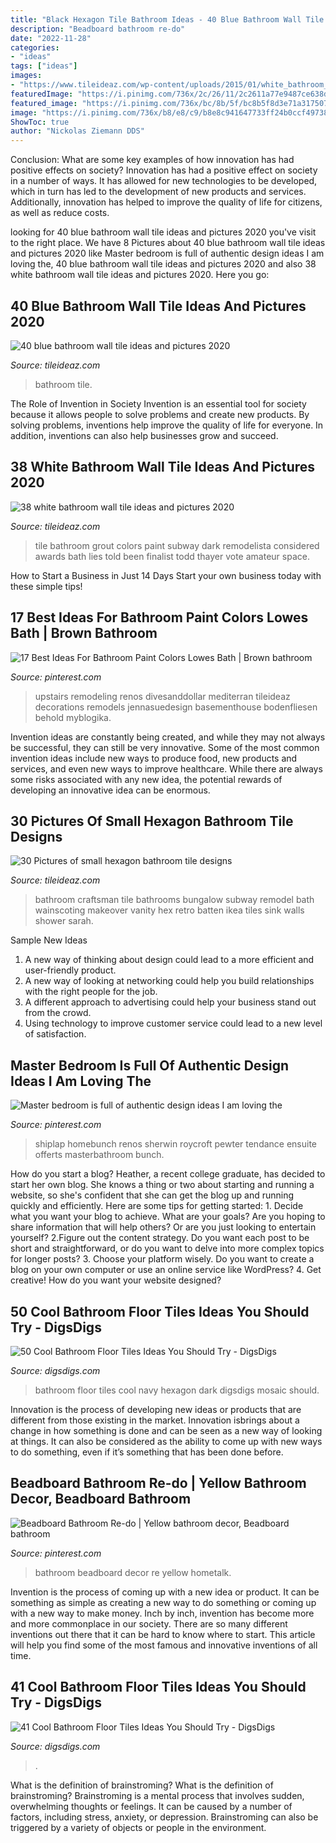 ```yaml
---
title: "Black Hexagon Tile Bathroom Ideas - 40 Blue Bathroom Wall Tile Ideas And Pictures 2020"
description: "Beadboard bathroom re-do"
date: "2022-11-28"
categories:
- "ideas"
tags: ["ideas"]
images:
- "https://www.tileideaz.com/wp-content/uploads/2015/01/white_bathroom_wall_tile_10.jpg"
featuredImage: "https://i.pinimg.com/736x/2c/26/11/2c2611a77e9487ce638d8dc696c56107.jpg"
featured_image: "https://i.pinimg.com/736x/bc/8b/5f/bc8b5f8d3e71a317507d5ecda29fea0e.jpg"
image: "https://i.pinimg.com/736x/b8/e8/c9/b8e8c941647733ff24b0ccf497386323--bathroom-wall-bathroom-ideas.jpg"
ShowToc: true
author: "Nickolas Ziemann DDS"
---
```



Conclusion: What are some key examples of how innovation has had positive effects on society?
Innovation has had a positive effect on society in a number of ways. It has allowed for new technologies to be developed, which in turn has led to the development of new products and services. Additionally, innovation has helped to improve the quality of life for citizens, as well as reduce costs.

	

		
looking for 40 blue bathroom wall tile ideas and pictures 2020 you've visit to the right place. We have 8 Pictures about 40 blue bathroom wall tile ideas and pictures 2020 like Master bedroom is full of authentic design ideas I am loving the, 40 blue bathroom wall tile ideas and pictures 2020 and also 38 white bathroom wall tile ideas and pictures 2020. Here you go:
		
    
## 40 Blue Bathroom Wall Tile Ideas And Pictures 2020

<img loading=lazy src="https://www.tileideaz.com/wp-content/uploads/2015/03/blue_bathroom_wall_tile_16.jpg" onerror="this.onerror=null;this.src='https://tse1.mm.bing.net/th?id=OIP.UQ_RjIHR8qYxlps2tMiHgAHaJ3&amp;pid=15.1';" alt="40 blue bathroom wall tile ideas and pictures 2020">

_Source: tileideaz.com_

>bathroom tile. 

	

The Role of Invention in Society
Invention is an essential tool for society because it allows people to solve problems and create new products. By solving problems, inventions help improve the quality of life for everyone. In addition, inventions can also help businesses grow and succeed.

    
## 38 White Bathroom Wall Tile Ideas And Pictures 2020

<img loading=lazy src="https://www.tileideaz.com/wp-content/uploads/2015/01/white_bathroom_wall_tile_10.jpg" onerror="this.onerror=null;this.src='https://tse4.mm.bing.net/th?id=OIP.m2Z9VlT9sHIawUshz3enSQHaLD&amp;pid=15.1';" alt="38 white bathroom wall tile ideas and pictures 2020">

_Source: tileideaz.com_

>tile bathroom grout colors paint subway dark remodelista considered awards bath lies told been finalist todd thayer vote amateur space. 

	

How to Start a Business in Just 14 Days
Start your own business today with these simple tips!

    
## 17 Best Ideas For Bathroom Paint Colors Lowes Bath | Brown Bathroom

<img loading=lazy src="https://i.pinimg.com/736x/bc/8b/5f/bc8b5f8d3e71a317507d5ecda29fea0e.jpg" onerror="this.onerror=null;this.src='https://tse4.mm.bing.net/th?id=OIP.TC9KpxAloUKJlczRzl-2FAAAAA&amp;pid=15.1';" alt="17 Best Ideas For Bathroom Paint Colors Lowes Bath | Brown bathroom">

_Source: pinterest.com_

>upstairs remodeling renos divesanddollar mediterran tileideaz decorations remodels jennasuedesign basementhouse bodenfliesen behold myblogika. 

	

Invention ideas are constantly being created, and while they may not always be successful, they can still be very innovative. Some of the most common invention ideas include new ways to produce food, new products and services, and even new ways to improve healthcare. While there are always some risks associated with any new idea, the potential rewards of developing an innovative idea can be enormous.

    
## 30 Pictures Of Small Hexagon Bathroom Tile Designs

<img loading=lazy src="http://www.tileideaz.com/wp-content/uploads/2015/11/46708bc986a66e156218e43fb9499d8e.jpg" onerror="this.onerror=null;this.src='https://tse1.mm.bing.net/th?id=OIP.faAqj9p5F500LzIvny9HnwHaLH&amp;pid=15.1';" alt="30 Pictures of small hexagon bathroom tile designs">

_Source: tileideaz.com_

>bathroom craftsman tile bathrooms bungalow subway remodel bath wainscoting makeover vanity hex retro batten ikea tiles sink walls shower sarah. 

	

Sample New Ideas
1. A new way of thinking about design could lead to a more efficient and user-friendly product.
2. A new way of looking at networking could help you build relationships with the right people for the job.
3. A different approach to advertising could help your business stand out from the crowd.
4. Using technology to improve customer service could lead to a new level of satisfaction.

    
## Master Bedroom Is Full Of Authentic Design Ideas I Am Loving The

<img loading=lazy src="https://i.pinimg.com/736x/2c/26/11/2c2611a77e9487ce638d8dc696c56107.jpg" onerror="this.onerror=null;this.src='https://tse2.mm.bing.net/th?id=OIP.phb0bNqqFecOZ5DjGbbTcgHaLH&amp;pid=15.1';" alt="Master bedroom is full of authentic design ideas I am loving the">

_Source: pinterest.com_

>shiplap homebunch renos sherwin roycroft pewter tendance ensuite offerts masterbathroom bunch. 

	

How do you start a blog?
Heather, a recent college graduate, has decided to start her own blog. She knows a thing or two about starting and running a website, so she's confident that she can get the blog up and running quickly and efficiently. Here are some tips for getting started: 1. Decide what you want your blog to achieve. What are your goals? Are you hoping to share information that will help others? Or are you just looking to entertain yourself? 2.Figure out the content strategy. Do you want each post to be short and straightforward, or do you want to delve into more complex topics for longer posts? 3. Choose your platform wisely. Do you want to create a blog on your own computer or use an online service like WordPress? 4. Get creative! How do you want your website designed?

    
## 50 Cool Bathroom Floor Tiles Ideas You Should Try - DigsDigs

<img loading=lazy src="https://www.digsdigs.com/photos/26-navy-hexagon-bathroom-floor-tiles.jpg" onerror="this.onerror=null;this.src='https://tse1.mm.bing.net/th?id=OIP.uUMrsKQdC0-rSlrNRejXSwHaKo&amp;pid=15.1';" alt="50 Cool Bathroom Floor Tiles Ideas You Should Try - DigsDigs">

_Source: digsdigs.com_

>bathroom floor tiles cool navy hexagon dark digsdigs mosaic should. 

	

Innovation is the process of developing new ideas or products that are different from those existing in the market. Innovation isbrings about a change in how something is done and can be seen as a new way of looking at things. It can also be considered as the ability to come up with new ways to do something, even if it’s something that has been done before.

    
## Beadboard Bathroom Re-do | Yellow Bathroom Decor, Beadboard Bathroom

<img loading=lazy src="https://i.pinimg.com/736x/b8/e8/c9/b8e8c941647733ff24b0ccf497386323--bathroom-wall-bathroom-ideas.jpg" onerror="this.onerror=null;this.src='https://tse3.mm.bing.net/th?id=OIP.hJdeTRlzJceL_2Siwe_FvwHaJ3&amp;pid=15.1';" alt="Beadboard Bathroom Re-do | Yellow bathroom decor, Beadboard bathroom">

_Source: pinterest.com_

>bathroom beadboard decor re yellow hometalk. 

	

Invention is the process of coming up with a new idea or product. It can be something as simple as creating a new way to do something or coming up with a new way to make money. Inch by inch, invention has become more and more commonplace in our society. There are so many different inventions out there that it can be hard to know where to start. This article will help you find some of the most famous and innovative inventions of all time.

    
## 41 Cool Bathroom Floor Tiles Ideas You Should Try - DigsDigs

<img loading=lazy src="https://www.digsdigs.com/photos/15-geometric-pattern-bathroom-floor-tiles.jpg" onerror="this.onerror=null;this.src='https://tse2.mm.bing.net/th?id=OIP.NYhq-cIDBaEAe4Vi0U__lAHaLM&amp;pid=15.1';" alt="41 Cool Bathroom Floor Tiles Ideas You Should Try - DigsDigs">

_Source: digsdigs.com_

>. 

	

What is the definition of brainstroming?
What is the definition of brainstroming? Brainstroming is a mental process that involves sudden, overwhelming thoughts or feelings. It can be caused by a number of factors, including stress, anxiety, or depression. Brainstroming can also be triggered by a variety of objects or people in the environment.

